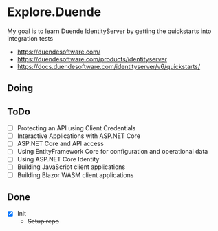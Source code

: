 # Explore.Duende

My goal is to learn Duende IdentityServer by getting the quickstarts into integration tests

- https://duendesoftware.com/
- https://duendesoftware.com/products/identityserver
- https://docs.duendesoftware.com/identityserver/v6/quickstarts/

## Doing

## ToDo

- [ ] Protecting an API using Client Credentials
- [ ] Interactive Applications with ASP.NET Core
- [ ] ASP.NET Core and API access
- [ ] Using EntityFramework Core for configuration and operational data
- [ ] Using ASP.NET Core Identity
- [ ] Building JavaScript client applications
- [ ] Building Blazor WASM client applications 

## Done

- [x] Init
  - ~~Setup repo~~